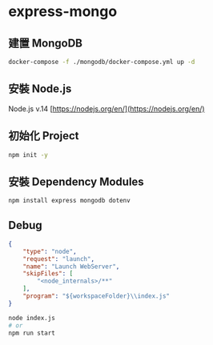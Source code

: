 # express-mongo

## 建置 MongoDB

```bash
docker-compose -f ./mongodb/docker-compose.yml up -d
```

## 安裝 Node.js

Node.js v.14
[https://nodejs.org/en/](https://nodejs.org/en/)

## 初始化 Project

```bash
npm init -y
```

## 安裝 Dependency Modules

```bash
npm install express mongodb dotenv
```

## Debug

```json
{
    "type": "node",
    "request": "launch",
    "name": "Launch WebServer",
    "skipFiles": [
        "<node_internals>/**"
    ],
    "program": "${workspaceFolder}\\index.js"
}
```

```bash
node index.js
# or 
npm run start
```

